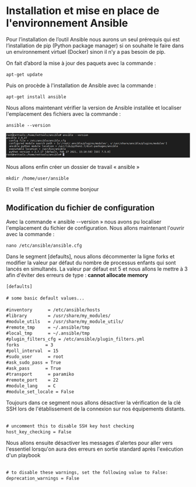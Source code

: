 # Installation et mise en place de l'environnement Ansible

Pour l’installation de l’outil Ansible nous aurons un seul prérequis qui est l’installation de pip (Python package manager) si on souhaite le faire dans un environnement virtuel (Docker) sinon il n’y a pas besoin de pip.

On fait d’abord la mise à jour des paquets avec la commande :

```
apt-get update

```
Puis on procède à l'installation de Ansible avec la commande :

```
apt-get install ansible

```

Nous allons maintenant vérifier la version de Ansible installée et localiser l'emplacement des fichiers avec la commande :

```
ansible --version

```
![version](./images/version.png)

Nous allons enfin créer un dossier de travail « ansible » 

```
mkdir /home/user/ansible

```

Et voilà !!! c'est simple comme bonjour  


## Modification du fichier de configuration

Avec la commande « ansible --version » nous avons pu localiser l'emplacement du fichier de configuration. Nous allons maintenant l'ouvrir avec la commande :

```
nano /etc/ansible/ansible.cfg

```

Dans le segment [defaults], nous allons décommenter la ligne forks et modifier la valeur par défaut du nombre de processus enfants qui sont lancés en simultanés. La valeur par défaut est 5 et nous allons le mettre à 3 afin d'éviter des erreurs de type : **cannot allocate memory**

```
[defaults]

# some basic default values...

#inventory      = /etc/ansible/hosts
#library        = /usr/share/my_modules/
#module_utils   = /usr/share/my_module_utils/
#remote_tmp     = ~/.ansible/tmp
#local_tmp      = ~/.ansible/tmp
#plugin_filters_cfg = /etc/ansible/plugin_filters.yml
forks          = 3
#poll_interval  = 15
#sudo_user      = root
#ask_sudo_pass = True
#ask_pass      = True
#transport      = paramiko
#remote_port    = 22
#module_lang    = C
#module_set_locale = False

```

Toujours dans ce segment nous allons désactiver la vérification de la clé SSH lors de l'établissement de la connexion sur nos équipements distants.

```

# uncomment this to disable SSH key host checking
host_key_checking = False

```

Nous allons ensuite désactiver les messages d'alertes pour aller vers l'essentiel lorsqu'on aura des erreurs en sortie standard après l'exécution d'un playbook

```

# to disable these warnings, set the following value to False:
deprecation_warnings = False

```










